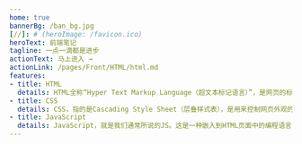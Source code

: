 ```yaml
---
home: true
bannerBg: /ban_bg.jpg
[//]: # (heroImage: /favicon.ico)
heroText: 前端笔记
tagline: 一点一滴都是进步
actionText: 马上进入 →
actionLink: /pages/Front/HTML/html.md
features:
- title: HTML
  details: HTML全称“Hyper Text Markup Language（超文本标记语言）”，是网页的标准语言。HTML并不是一门编程语言，而是一门描述性的标记语言。
- title: CSS
  details: CSS，指的是Cascading Style Sheet（层叠样式表），是用来控制网页外观的一门技术。
- title: JavaScript
  details: JavaScript，就是我们通常所说的JS。这是一种嵌入到HTML页面中的编程语言，由浏览器一边解释一边执行。
---
```

